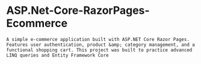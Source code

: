# ASP.Net-Core-RazorPages-Ecommerce
    A simple e-commerce application built with ASP.NET Core Razor Pages. Features user authentication, product &amp; category management, and a functional shopping cart. This project was built to practice advanced LINQ queries and Entity Framework Core
